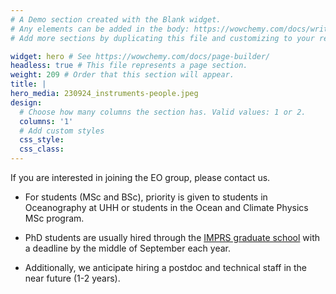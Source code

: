```yaml
---
# A Demo section created with the Blank widget.
# Any elements can be added in the body: https://wowchemy.com/docs/writing-markdown-latex/
# Add more sections by duplicating this file and customizing to your requirements.

widget: hero # See https://wowchemy.com/docs/page-builder/
headless: true # This file represents a page section.
weight: 209 # Order that this section will appear.
title: |
hero_media: 230924_instruments-people.jpeg
design:
  # Choose how many columns the section has. Valid values: 1 or 2.
  columns: '1'
  # Add custom styles
  css_style:
  css_class:
---
```


If you are interested in joining the EO group, please contact us.  

- For students (MSc and BSc), priority is given to students in Oceanography at UHH or students in the Ocean and Climate Physics MSc program.  

- PhD students are usually hired through the [IMPRS graduate school](https://mpimet.mpg.de/en/career/imprs-esm) with a deadline by the middle of September each year. 

- Additionally, we anticipate hiring a postdoc and technical staff in the near future (1-2 years).